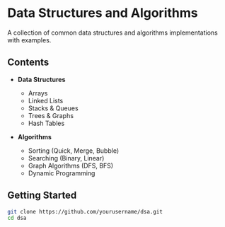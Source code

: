 # Data Structures and Algorithms

A collection of common data structures and algorithms implementations with examples.

## Contents

- **Data Structures**
  - Arrays
  - Linked Lists
  - Stacks & Queues
  - Trees & Graphs
  - Hash Tables

- **Algorithms**
  - Sorting (Quick, Merge, Bubble)
  - Searching (Binary, Linear)
  - Graph Algorithms (DFS, BFS)
  - Dynamic Programming

## Getting Started

```bash
git clone https://github.com/yourusername/dsa.git
cd dsa
